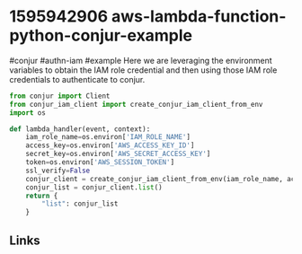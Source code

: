 # 1595942906 aws-lambda-function-python-conjur-example
#conjur #authn-iam #example
Here we are leveraging the environment variables to obtain the IAM role credential and then using those IAM role credentials to authenticate to conjur.

```python
from conjur import Client
from conjur_iam_client import create_conjur_iam_client_from_env
import os

def lambda_handler(event, context):
    iam_role_name=os.environ['IAM_ROLE_NAME']
    access_key=os.environ['AWS_ACCESS_KEY_ID']
    secret_key=os.environ['AWS_SECRET_ACCESS_KEY']
    token=os.environ['AWS_SESSION_TOKEN']
    ssl_verify=False
    conjur_client = create_conjur_iam_client_from_env(iam_role_name, access_key, secret_key, token, ssl_verify=ssl_verify)
    conjur_list = conjur_client.list()
    return {
        "list": conjur_list
    }
```



## Links
